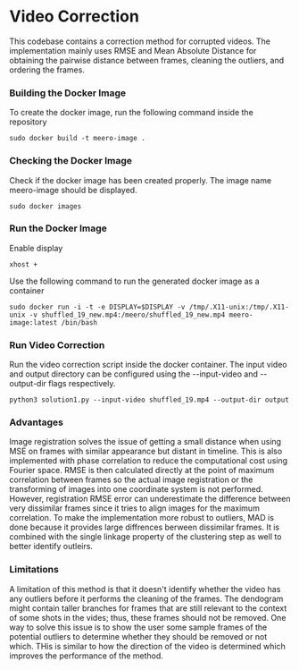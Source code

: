 # Video Correction
This codebase contains a correction method for corrupted videos. The implementation mainly uses RMSE and Mean Absolute Distance for obtaining the pairwise distance between frames, cleaning the outliers, and ordering the frames.

### Building the Docker Image
To create the docker image, run the following command inside the repository
```
sudo docker build -t meero-image .
```

### Checking the Docker Image
Check if the docker image has been created properly. The image name meero-image should be displayed.
```
sudo docker images
```

### Run the Docker Image
Enable display
```
xhost +
```
Use the following command to run the generated docker image as a container
```
sudo docker run -i -t -e DISPLAY=$DISPLAY -v /tmp/.X11-unix:/tmp/.X11-unix -v shuffled_19_new.mp4:/meero/shuffled_19_new.mp4 meero-image:latest /bin/bash
```

### Run Video Correction
Run the video correction script inside the docker container. The input video and output directory can be configured using the --input-video and --output-dir flags respectively.
```
python3 solution1.py --input-video shuffled_19.mp4 --output-dir output
```

### Advantages
Image registration solves the issue of getting a small distance when using MSE on frames with similar appearance but distant in timeline. This is also implemented with phase correlation to reduce the computational cost using Fourier space. RMSE is then calculated directly at the point of maximum correlation between frames so the actual image registration or the transforming of images into one coordinate system is not performed. However, registration RMSE error can underestimate the difference between very dissimilar frames since it tries to align images for the maximum correlation. To make the implementation more robust to outliers, MAD is done because it provides large diffrences berween dissimilar frames. It is combined with the single linkage property of the clustering step as well to better identify outleirs.

### Limitations
A limitation of this method is that it doesn't identify whether the video has any outliers before it performs the cleaning of the frames. The dendogram might contain taller branches for frames that are still relevant to the context of some shots in the vides; thus, these frames should not be removed. One way to solve this issue is to show the user some sample frames of the potential outliers to determine whether they should be removed or not which. THis is similar to how the direction of the video is determined which improves the performance of the method.
